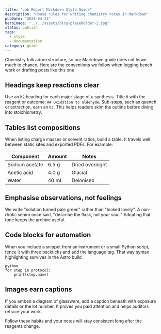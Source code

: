 ```yaml
---
title: "Lab Report Markdown Style Guide"
description: "House rules for writing chemistry notes in Markdown"
pubDate: "2024-04-23"
heroImage: "../../assets/blog-placeholder-2.jpg"
status: publish
tags:
  - style
  - documentation
category: guide
---
```


Chemistry folk adore structure, so our Markdown guide does not leave much to chance. Here are the conventions we follow when logging bench work or drafting posts like this one.

## Headings keep reactions clear

Use an `h2` heading for each major stage of a synthesis. Title it with the reagent or outcome: `## Oxidation to aldehyde`. Sub-steps, such as quench or extraction, earn an `h3`. This helps readers skim the outline before diving into stoichiometry.

## Tables list compositions

When listing charge masses or solvent ratios, build a table. It travels well between static sites and exported PDFs. For example:

| Component | Amount | Notes |
| --- | --- | --- |
| Sodium acetate | 6.5 g | Dried overnight |
| Acetic acid | 4.0 g | Glacial |
| Water | 40 mL | Deionised |

## Emphasise observations, not feelings

We write "solution turned pale green" rather than "looked lovely". A non-rhotic senior once said, "describe the flask, not your soul." Adopting that tone keeps the archive useful.

## Code blocks for automation

When you include a snippet from an instrument or a small Python script, fence it with three backticks and add the language tag. That way syntax highlighting survives in the Astro build.

```
python
for step in protocol:
    print(step.name)
```

## Images earn captions

If you embed a diagram of glassware, add a caption beneath with exposure details or the lot number. It proves you paid attention and helps auditors retrace your work.

Follow these habits and your notes will stay consistent long after the reagents change.
